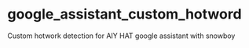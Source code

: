 # google_assistant_custom_hotword
Custom hotwork detection for AIY HAT google assistant with snowboy

